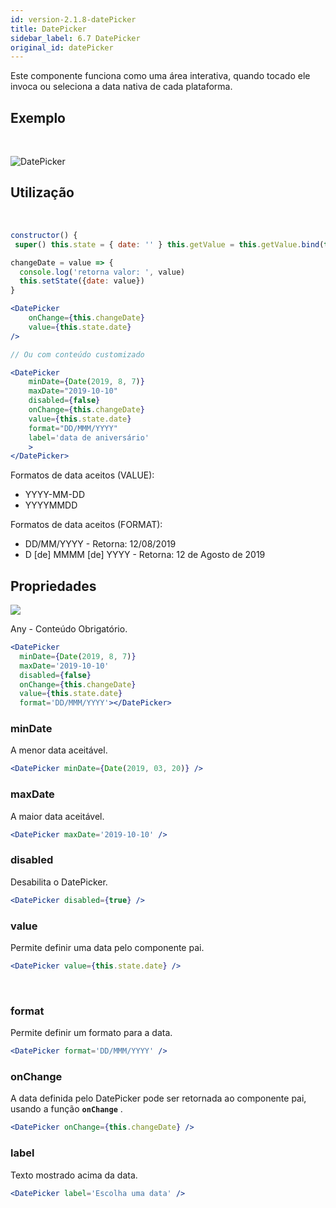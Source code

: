 ```yaml
---
id: version-2.1.8-datePicker
title: DatePicker
sidebar_label: 6.7 DatePicker
original_id: datePicker
---
```


Este componente funciona como uma área interativa, quando tocado ele invoca ou seleciona a data nativa de cada plataforma.

## Exemplo

<br>

![DatePicker](assets/images_components/v2.0.0/datePicker.jpg)

## Utilização

<br>

```jsx harmony
constructor() {
 super() this.state = { date: '' } this.getValue = this.getValue.bind(this)}

changeDate = value => {
  console.log('retorna valor: ', value)
  this.setState({date: value})
}

<DatePicker
    onChange={this.changeDate}
    value={this.state.date}
/>

// Ou com conteúdo customizado

<DatePicker
    minDate={Date(2019, 8, 7)}
    maxDate="2019-10-10"
    disabled={false}
    onChange={this.changeDate}
    value={this.state.date}
    format="DD/MMM/YYYY"
    label='data de aniversário'
    >
</DatePicker>
```

Formatos de data aceitos (VALUE):

- YYYY-MM-DD
- YYYYMMDD

Formatos de data aceitos (FORMAT):

- DD/MM/YYYY - Retorna: 12/08/2019
- D [de] MMMM [de] YYYY - Retorna: 12 de Agosto de 2019

## Propriedades

![](assets/badge_required.svg)<br>

Any - Conteúdo Obrigatório.

```jsx harmony
<DatePicker
  minDate={Date(2019, 8, 7)}
  maxDate='2019-10-10'
  disabled={false}
  onChange={this.changeDate}
  value={this.state.date}
  format='DD/MMM/YYYY'></DatePicker>
```

### minDate

A menor data aceitável.<br>

```jsx harmony
<DatePicker minDate={Date(2019, 03, 20)} />
```

### maxDate

A maior data aceitável.<br>

```jsx harmony
<DatePicker maxDate='2019-10-10' />
```

### disabled

Desabilita o DatePicker.<br>

```jsx harmony
<DatePicker disabled={true} />
```

### value

Permite definir uma data pelo componente pai.<br>

```jsx harmony
<DatePicker value={this.state.date} />
```

<br>

### format

Permite definir um formato para a data.<br>

```jsx harmony
<DatePicker format='DD/MMM/YYYY' />
```

### onChange

A data definida pelo DatePicker pode ser retornada ao componente pai, usando a função **`onChange`** .<br>

```jsx harmony
<DatePicker onChange={this.changeDate} />
```

### label

Texto mostrado acima da data.

```jsx harmony
<DatePicker label='Escolha uma data' />
```
